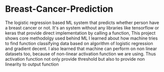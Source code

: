 # Breast-Cancer-Prediction
The logistic regression based ML system that predicts whether person have a breast cancer or not. It's an system without any libraries like tensorflow or keras that provide direct implementation by calling a function, This project shows core methodolgy used behind ML
I learned about how machine tries to find function classifying data based on algorithm of logistic regression and gradient decent. I also learned that machine can perform on non linear datasets too, because of non-linear activation function we are using. Thus activation function not only provide threshold but also to provide non linearity to output function
